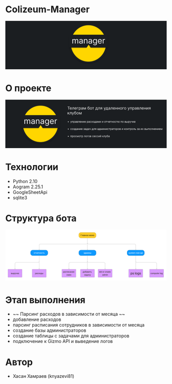# Colizeum-Manager
![Alt text](https://github.com/knyazevi81/Colizeum-manager/blob/main/images/backGround.png "Логотип проекта")
# О проекте
![Alt text](https://github.com/knyazevi81/Colizeum-manager/blob/main/images/factsabbot.png "Логотип проекта")
# Технологии
- Python 2.10
- Aogram 2.25.1
- GoogleSheetApi
- sqlite3
# Структура бота
![Alt text](https://github.com/knyazevi81/Colizeum-manager/blob/main/images/projectstruct.png "аватарка проекта")
# Этап выполнения
- ~~ Парсинг расходов в зависимости от месяца ~~
- добавление расходов
- парсинг расписания сотрудников в зависимости от месяца 
- создание базы администраторов
- создание таблицы с задачами для администраторов
- подключение к Gizmo API и выведение логов
# Автор
- Хасан Хамраев (knyazevi81)